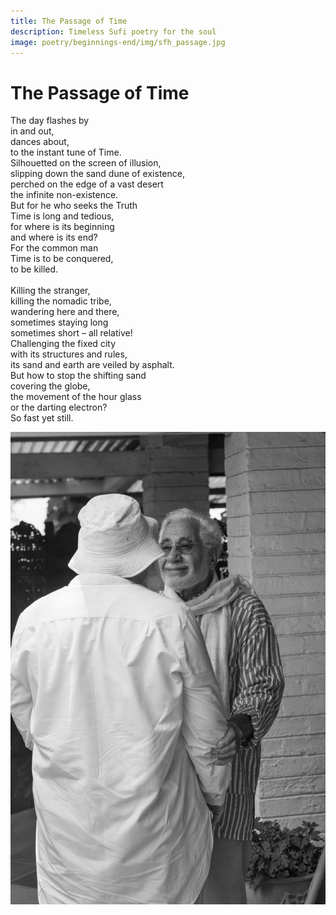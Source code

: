 ```yaml
---
title: The Passage of Time
description: Timeless Sufi poetry for the soul
image: poetry/beginnings-end/img/sfh_passage.jpg
---
```


# The Passage of Time

<div class="aphorism-text">

The day flashes by  <br/>
in and out,  <br/>
dances about,  <br/>
to the instant tune of Time.  <br/>
Silhouetted on the screen of illusion, <br/> 
slipping down the sand dune of existence,  <br/>
perched on the edge of a vast desert  <br/>
the infinite non-existence.  <br/>
But for he who seeks the Truth  <br/>
Time is long and tedious,  <br/>
for where is its beginning  <br/>
and where is its end?  <br/>
For the common man  <br/>
Time is to be conquered, <br/> 
to be killed.  <br/>
  <br/>
Killing the stranger, <br/> 
killing the nomadic tribe, <br/> 
wandering here and there,  <br/>
sometimes staying long  <br/>
sometimes short – all relative! <br/> 
Challenging the fixed city  <br/>
with its structures and rules,  <br/>
its sand and earth are veiled by asphalt. <br/> 
But how to stop the shifting sand  <br/>
covering the globe,  <br/>
the movement of the hour glass  <br/>
or the darting electron?  <br/>
So fast yet still.  <br/>

</div>

![Safe Passage](./img/sfh_passage.jpg)

